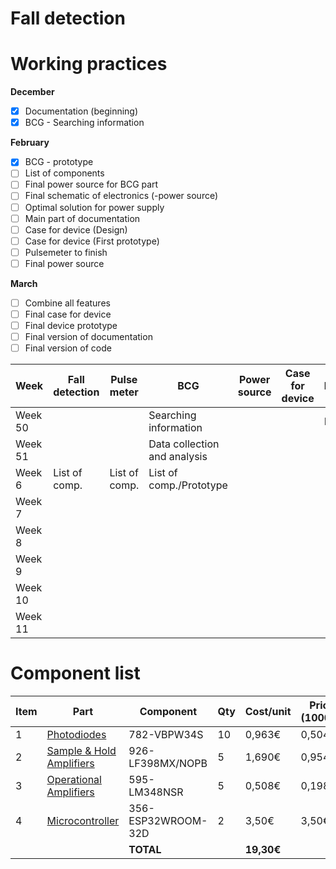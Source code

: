 # Fall detection

# Working practices

**December**
- [x] Documentation (beginning)
- [x] BCG - Searching information

**February**
- [x] BCG - prototype
- [ ] List of components
- [ ] Final power source for BCG part
- [ ] Final schematic of electronics (-power source)
- [ ] Optimal solution for power supply
- [ ] Main part of documentation
- [ ] Case for device (Design)
- [ ] Case for device (First prototype)
- [ ] Pulsemeter to finish
- [ ] Final power source

**March**
- [ ] Combine all features
- [ ] Final case for device
- [ ] Final device prototype
- [ ] Final version of documentation
- [ ] Final version of code

| Week    | Fall detection | Pulse meter |          BCG        | Power source | Case for device | Documentation |
|  ------ |     ------     |    ------   |       ------        |    ------    |     ------      |     ------    |
| Week 50 |                |             | Searching information |              |                 |     Beginning         |
| Week 51 |                |             | Data collection and analysis |              |                 |               |
| Week 6  | List of comp.  |List of comp.| List of comp./Prototype |              |                 |               |
| Week 7  |                |             |                     |              |                 |               |
| Week 8  |                |             |                     |              |                 |               |
| Week 9  |                |             |                     |              |                 |               |
| Week 10 |                |             |                     |              |                 |               |
| Week 11 |                |             |                     |              |                 |               |


# Component list
| Item | Part | Component | Qty | Cost/unit | Pricing (1000pcs) |
| ------ | ------ | ------ | ----- | --- | ----- |
| 1 | [Photodiodes](https://www.mouser.fi/ProductDetail/Vishay-Semiconductors/VBPW34S?qs=Uj7aA%252BCqp8ZDwjFKEZ8K8A%3D%3D) | 782-VBPW34S | 10 | 0,963€ | 0,504€ | 
| 2 | [Sample & Hold Amplifiers](https://www.mouser.fi/ProductDetail/Texas-Instruments/LF398MX-NOPB?qs=X1J7HmVL2ZH%2FXQdW1IP1Fg%3D%3D) | 926-LF398MX/NOPB | 5 | 1,690€ | 0,954€|
| 3 | [Operational Amplifiers](https://www.mouser.fi/ProductDetail/Texas-Instruments/LM348NSR?qs=VBduBm9rCJSaqB4XmSlnxg%3D%3D) | 595-LM348NSR | 5 | 0,508€ | 0,198€ |
| 4 | [Microcontroller](https://www.mouser.fi/ProductDetail/Espressif-Systems/ESP32-WROOM-32DM113DH3200PH3Q0?qs=W%2FMpXkg%252BdQ5YcAmhj3kVpA%3D%3D)  | 356-ESP32WROOM-32D | 2 | 3,50€ | 3,50€ |
| | | **TOTAL** | | **19,30€** | |
